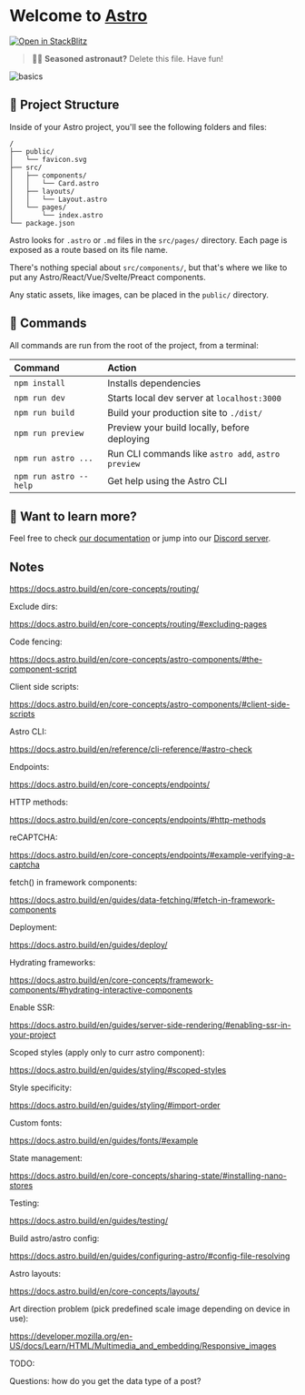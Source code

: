 # Welcome to [Astro](https://astro.build)

[![Open in StackBlitz](https://developer.stackblitz.com/img/open_in_stackblitz.svg)](https://stackblitz.com/github/withastro/astro/tree/latest/examples/basics)

> 🧑‍🚀 **Seasoned astronaut?** Delete this file. Have fun!

![basics](https://user-images.githubusercontent.com/4677417/186188965-73453154-fdec-4d6b-9c34-cb35c248ae5b.png)

## 🚀 Project Structure

Inside of your Astro project, you'll see the following folders and files:

```
/
├── public/
│   └── favicon.svg
├── src/
│   ├── components/
│   │   └── Card.astro
│   ├── layouts/
│   │   └── Layout.astro
│   └── pages/
│       └── index.astro
└── package.json
```

Astro looks for `.astro` or `.md` files in the `src/pages/` directory. Each page is exposed as a route based on its file name.

There's nothing special about `src/components/`, but that's where we like to put any Astro/React/Vue/Svelte/Preact components.

Any static assets, like images, can be placed in the `public/` directory.

## 🧞 Commands

All commands are run from the root of the project, from a terminal:

| Command                | Action                                             |
| :--------------------- | :------------------------------------------------- |
| `npm install`          | Installs dependencies                              |
| `npm run dev`          | Starts local dev server at `localhost:3000`        |
| `npm run build`        | Build your production site to `./dist/`            |
| `npm run preview`      | Preview your build locally, before deploying       |
| `npm run astro ...`    | Run CLI commands like `astro add`, `astro preview` |
| `npm run astro --help` | Get help using the Astro CLI                       |

## 👀 Want to learn more?

Feel free to check [our documentation](https://docs.astro.build) or jump into our [Discord server](https://astro.build/chat).

## Notes

https://docs.astro.build/en/core-concepts/routing/

Exclude dirs:

https://docs.astro.build/en/core-concepts/routing/#excluding-pages

Code fencing:

https://docs.astro.build/en/core-concepts/astro-components/#the-component-script

Client side scripts:

https://docs.astro.build/en/core-concepts/astro-components/#client-side-scripts

Astro CLI:

https://docs.astro.build/en/reference/cli-reference/#astro-check

Endpoints:

https://docs.astro.build/en/core-concepts/endpoints/

HTTP methods:

https://docs.astro.build/en/core-concepts/endpoints/#http-methods

reCAPTCHA:

https://docs.astro.build/en/core-concepts/endpoints/#example-verifying-a-captcha

fetch() in framework components:

https://docs.astro.build/en/guides/data-fetching/#fetch-in-framework-components

Deployment:

https://docs.astro.build/en/guides/deploy/

Hydrating frameworks:

https://docs.astro.build/en/core-concepts/framework-components/#hydrating-interactive-components

Enable SSR:

https://docs.astro.build/en/guides/server-side-rendering/#enabling-ssr-in-your-project

Scoped styles (apply only to curr astro component):

https://docs.astro.build/en/guides/styling/#scoped-styles

Style specificity:

https://docs.astro.build/en/guides/styling/#import-order

Custom fonts:

https://docs.astro.build/en/guides/fonts/#example

State management:

https://docs.astro.build/en/core-concepts/sharing-state/#installing-nano-stores

Testing:

https://docs.astro.build/en/guides/testing/

Build astro/astro config:

https://docs.astro.build/en/guides/configuring-astro/#config-file-resolving

Astro layouts:

https://docs.astro.build/en/core-concepts/layouts/

Art direction problem (pick predefined scale image depending on device in use):

https://developer.mozilla.org/en-US/docs/Learn/HTML/Multimedia_and_embedding/Responsive_images

TODO:

Questions: how do you get the data type of a post?
